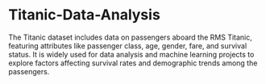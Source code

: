 # Titanic-Data-Analysis
The Titanic dataset includes data on passengers aboard the RMS Titanic, featuring attributes like passenger class, age, gender, fare, and survival status. It is widely used for data analysis and machine learning projects to explore factors affecting survival rates and demographic trends among the passengers.
